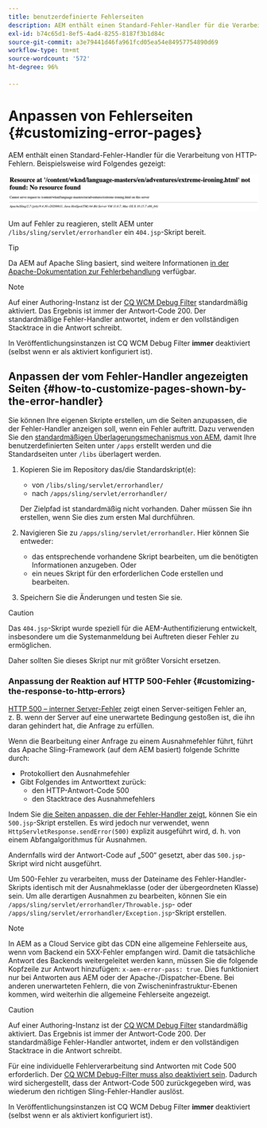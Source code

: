 ```yaml
---
title: benutzerdefinierte Fehlerseiten
description: AEM enthält einen Standard-Fehler-Handler für die Verarbeitung von HTTP-Fehlern, der angepasst werden kann.
exl-id: b74c65d1-8ef5-4ad4-8255-8187f3b1d84c
source-git-commit: a3e79441d46fa961fcd05ea54e84957754890d69
workflow-type: tm+mt
source-wordcount: '572'
ht-degree: 96%

---
```


# Anpassen von Fehlerseiten {#customizing-error-pages}

AEM enthält einen Standard-Fehler-Handler für die Verarbeitung von HTTP-Fehlern. Beispielsweise wird Folgendes gezeigt:

![Standardfehlermeldung](assets/error-message-standard.png)

Um auf Fehler zu reagieren, stellt AEM unter `/libs/sling/servlet/errorhandler` ein `404.jsp`-Skript bereit.

>[!TIP]
>
>Da AEM auf Apache Sling basiert, sind weitere Informationen [in der Apache-Dokumentation zur Fehlerbehandlung](https://sling.apache.org/documentation/the-sling-engine/errorhandling.html) verfügbar.

>[!NOTE]
>
>Auf einer Authoring-Instanz ist der [CQ WCM Debug Filter](/help/implementing/deploying/configuring-osgi.md) standardmäßig aktiviert. Das Ergebnis ist immer der Antwort-Code 200. Der standardmäßige Fehler-Handler antwortet, indem er den vollständigen Stacktrace in die Antwort schreibt.
>
>In Veröffentlichungsinstanzen ist CQ WCM Debug Filter **immer** deaktiviert (selbst wenn er als aktiviert konfiguriert ist).

## Anpassen der vom Fehler-Handler angezeigten Seiten {#how-to-customize-pages-shown-by-the-error-handler}

Sie können Ihre eigenen Skripte erstellen, um die Seiten anzupassen, die der Fehler-Handler anzeigen soll, wenn ein Fehler auftritt. Dazu verwenden Sie den [standardmäßigen Überlagerungsmechanismus von AEM](/help/implementing/developing/introduction/overlays.md), damit Ihre benutzerdefinierten Seiten unter `/apps` erstellt werden und die Standardseiten unter `/libs` überlagert werden.

1. Kopieren Sie im Repository das/die Standardskript(e):

   * von `/libs/sling/servlet/errorhandler/`
   * nach `/apps/sling/servlet/errorhandler/`

   Der Zielpfad ist standardmäßig nicht vorhanden. Daher müssen Sie ihn erstellen, wenn Sie dies zum ersten Mal durchführen.

1. Navigieren Sie zu `/apps/sling/servlet/errorhandler`. Hier können Sie entweder:

   * das entsprechende vorhandene Skript bearbeiten, um die benötigten Informationen anzugeben. Oder
   * ein neues Skript für den erforderlichen Code erstellen und bearbeiten.

1. Speichern Sie die Änderungen und testen Sie sie.

>[!CAUTION]
>
>Das `404.jsp`-Skript wurde speziell für die AEM-Authentifizierung entwickelt, insbesondere um die Systemanmeldung bei Auftreten dieser Fehler zu ermöglichen.
>
>Daher sollten Sie dieses Skript nur mit größter Vorsicht ersetzen.

### Anpassung der Reaktion auf HTTP 500-Fehler {#customizing-the-response-to-http-errors}

[HTTP 500 – interner Server-Fehler](https://www.w3.org/Protocols/rfc2616/rfc2616-sec10.html) zeigt einen Server-seitigen Fehler an, z. B. wenn der Server auf eine unerwartete Bedingung gestoßen ist, die ihn daran gehindert hat, die Anfrage zu erfüllen.

Wenn die Bearbeitung einer Anfrage zu einem Ausnahmefehler führt, führt das Apache Sling-Framework (auf dem AEM basiert) folgende Schritte durch:

* Protokolliert den Ausnahmefehler
* Gibt Folgendes im Antworttext zurück:
   * den HTTP-Antwort-Code 500
   * den Stacktrace des Ausnahmefehlers

Indem Sie [die Seiten anpassen, die der Fehler-Handler zeigt](#how-to-customize-pages-shown-by-the-error-handler), können Sie ein `500.jsp`-Skript erstellen. Es wird jedoch nur verwendet, wenn `HttpServletResponse.sendError(500)` explizit ausgeführt wird, d. h. von einem Abfangalgorithmus für Ausnahmen.

Andernfalls wird der Antwort-Code auf „500“ gesetzt, aber das `500.jsp`-Skript wird nicht ausgeführt.

Um 500-Fehler zu verarbeiten, muss der Dateiname des Fehler-Handler-Skripts identisch mit der Ausnahmeklasse (oder der übergeordneten Klasse) sein. Um alle derartigen Ausnahmen zu bearbeiten, können Sie ein `/apps/sling/servlet/errorhandler/Throwable.jsp`- oder `/apps/sling/servlet/errorhandler/Exception.jsp`-Skript erstellen.

>[!NOTE]
>
>In AEM as a Cloud Service gibt das CDN eine allgemeine Fehlerseite aus, wenn vom Backend ein 5XX-Fehler empfangen wird. Damit die tatsächliche Antwort des Backends weitergeleitet werden kann, müssen Sie die folgende Kopfzeile zur Antwort hinzufügen: `x-aem-error-pass: true`.
>Dies funktioniert nur bei Antworten aus AEM oder der Apache-/Dispatcher-Ebene. Bei anderen unerwarteten Fehlern, die von Zwischeninfrastruktur-Ebenen kommen, wird weiterhin die allgemeine Fehlerseite angezeigt.

>[!CAUTION]
>
>Auf einer Authoring-Instanz ist der [CQ WCM Debug Filter](/help/implementing/deploying/configuring-osgi.md) standardmäßig aktiviert. Das Ergebnis ist immer der Antwort-Code 200. Der standardmäßige Fehler-Handler antwortet, indem er den vollständigen Stacktrace in die Antwort schreibt.
>
>Für eine individuelle Fehlerverarbeitung sind Antworten mit Code 500 erforderlich. Der [CQ WCM Debug-Filter muss also deaktiviert sein](/help/implementing/deploying/configuring-osgi.md). Dadurch wird sichergestellt, dass der Antwort-Code 500 zurückgegeben wird, was wiederum den richtigen Sling-Fehler-Handler auslöst.
>
>In Veröffentlichungsinstanzen ist CQ WCM Debug Filter **immer** deaktiviert (selbst wenn er als aktiviert konfiguriert ist).
